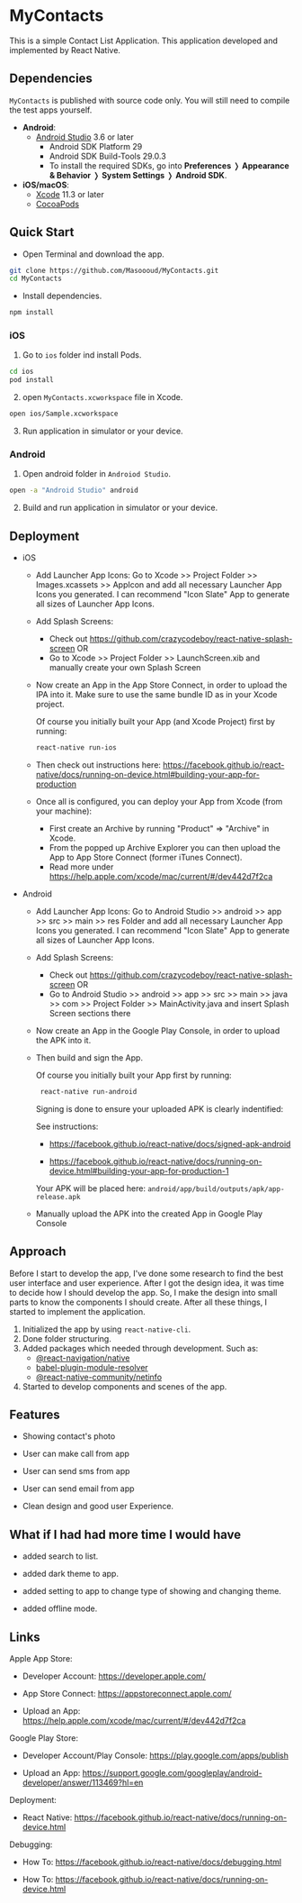# MyContacts

This is a simple Contact List Application. This application developed and implemented by React Native. 

## <a id="Dependencies"></a>Dependencies

`MyContacts` is published with source code only. You will still need
to compile the test apps yourself.

- **Android**:
  - [Android Studio](https://developer.android.com/studio) 3.6 or later
    - Android SDK Platform 29
    - Android SDK Build-Tools 29.0.3
    - To install the required SDKs, go into **Preferences** ❭ **Appearance &
      Behavior** ❭ **System Settings** ❭ **Android SDK**.
- **iOS/macOS**:
  - [Xcode](https://apps.apple.com/app/xcode/id497799835?mt=12) 11.3 or later
  - [CocoaPods](https://cocoapods.org/)


## Quick Start

- Open Terminal and download the app.

```bash
git clone https://github.com/Masoooud/MyContacts.git
cd MyContacts
```

- Install dependencies.

```bash
npm install
```

### iOS

1. Go to `ios` folder ind install Pods.

```bash
cd ios
pod install
```

2. open `MyContacts.xcworkspace` file in Xcode.

```bash
open ios/Sample.xcworkspace
```

3. Run application in simulator or your device.

### Android

1. Open android folder in `Androiod Studio`.

```bash
open -a "Android Studio" android
```

2. Build and run application in simulator or your device.

## <a id="Deployment"></a>Deployment

- iOS

    - Add Launcher App Icons: Go to Xcode >> Project Folder >> Images.xcassets >> AppIcon and add all necessary Launcher App Icons you generated. I can recommend "Icon Slate" App to generate all sizes of Launcher App Icons.

    - Add Splash Screens: 
        - Check out <https://github.com/crazycodeboy/react-native-splash-screen> OR
        - Go to Xcode >> Project Folder >> LaunchScreen.xib and manually create your own Splash Screen

    - Now create an App in the App Store Connect, in order to upload the IPA into it. Make sure to use the same bundle ID as in your Xcode project.

        Of course you initially built your App (and Xcode Project) first by running:

        ```bash
        react-native run-ios
        ```

    - Then check out instructions here: <https://facebook.github.io/react-native/docs/running-on-device.html#building-your-app-for-production>

    - Once all is configured, you can deploy your App from Xcode (from your machine):

        - First create an Archive by running "Product" => "Archive" in Xcode.
        - From the popped up Archive Explorer you can then upload the App to App Store Connect (former iTunes Connect).
        - Read more under <https://help.apple.com/xcode/mac/current/#/dev442d7f2ca>

- Android

    - Add Launcher App Icons: Go to Android Studio >> android >> app >> src >> main >> res Folder and add all necessary Launcher App Icons you generated. I can recommend "Icon Slate" App to generate all sizes of Launcher App Icons.

    - Add Splash Screens:
        - Check out <https://github.com/crazycodeboy/react-native-splash-screen> OR
        - Go to Android Studio >> android >> app >> src >> main >> java >> com >> Project Folder >> MainActivity.java and insert Splash Screen sections there

    - Now create an App in the Google Play Console, in order to upload the APK into it.

    - Then build and sign the App.

        Of course you initially built your App first by running:

        ```bash
         react-native run-android
        ```

        Signing is done to ensure your uploaded APK is clearly indentified:

        See instructions:

        - <https://facebook.github.io/react-native/docs/signed-apk-android>

        - <https://facebook.github.io/react-native/docs/running-on-device.html#building-your-app-for-production-1>

        Your APK will be placed here: `android/app/build/outputs/apk/app-release.apk`

    - Manually upload the APK into the created App in Google Play Console

## Approach

Before I start to develop the app, I've done some research to find the best user interface and user experience. After I got the design idea, it was time to decide how I should develop the app. So, I make the design into small parts to know the components I should create. After all these things, I started to implement the application.

1. Initialized the app by using `react-native-cli`.
1. Done folder structuring.
1. Added packages which needed through development. Such as:
    - [@react-navigation/native](reactnavigation.org)
    - [babel-plugin-module-resolver](https://github.com/tleunen/babel-plugin-module-resolver)
    - [@react-native-community/netinfo](https://github.com/react-native-netinfo/react-native-netinfo)
1. Started to develop components and scenes of the app.
<!-- 1. Wrote some test to ensure the app will be working perfectly. -->

## Features

- Showing contact's photo

- User can make call from app

- User can send sms from app

- User can send email from app

- Clean design and good user Experience.

## What if I had had more time I would have

- added search to list.

- added dark theme to app.

- added setting to app to change type of showing and changing theme.

- added offline mode.

## <a id="Links"></a>Links


Apple App Store:

- Developer Account: <https://developer.apple.com/>

- App Store Connect: <https://appstoreconnect.apple.com/>

- Upload an App: <https://help.apple.com/xcode/mac/current/#/dev442d7f2ca>

Google Play Store:

- Developer Account/Play Console: <https://play.google.com/apps/publish>

- Upload an App: <https://support.google.com/googleplay/android-developer/answer/113469?hl=en>

Deployment:

- React Native: <https://facebook.github.io/react-native/docs/running-on-device.html>

Debugging:

- How To: <https://facebook.github.io/react-native/docs/debugging.html>

- How To: <https://facebook.github.io/react-native/docs/running-on-device.html>

